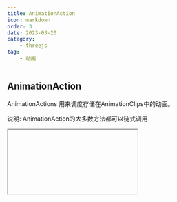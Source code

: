 ```yaml
---
title: AnimationAction
icon: markdown
order: 3
date: 2023-03-20
category:
    - threejs
tag:
    - 动画
---
```


## AnimationAction

AnimationActions 用来调度存储在AnimationClips中的动画。

说明: AnimationAction的大多数方法都可以链式调用

<IFrame url="https://luotainxu-demo.netlify.app/#/threejs/animation"/>

## 构造器

### AnimationAction( mixer : AnimationMixer, clip : AnimationClip, localRoot : Object3D )

- mixer - 被此动作控制的 *动画混合器*
- clip - *动画剪辑* 保存了此动作当中的动画数据
- localRoot - 动作执行的根对象

说明: 不要直接调用这个构造函数，而应该先用AnimationMixer.clipAction实例化一个AnimationAction，因为这个方法提供了缓存以提高性能。

## 属性

### .clampWhenFinished : Boolean

如果 clampWhenFinished 值设为true, 那么动画将在最后一帧之后自动暂停（paused）

如果 clampWhenFinished 值为false, enabled 属性值将在动作的最后一次循环完成之后自动改为false, 那么这个动作以后就不会再执行。

默认值为false

说明: 动作如果被中断了，clampWhenFinished将无效 (只有当最后一次循环执行完毕之后才能起效）

### .enabled : Boolean

enabled 值设为false会禁用动作, 也就是无效.默认值是true

当enabled被重新置为true, 动画将从当前时间（time）继续 (将 enabled 置为 false 不会重置此次动作)

说明: 将enabled置为true不会让动画自动重新开始。只有满足以下条件时才会马上重新开始: 暂停（paused）值为false, 同时动作没有失效 (执行停止(stop)命令或重置(reset)命令， 且权重(weight)和时间比例(timeScale)都不能为0

### .loop : Number

循环模式 (可以通过setLoop改变)。默认值是 THREE.LoopRepeat (重复repetitions次数无穷)

必须是以下值之一：

- THREE.LoopOnce - 只执行一次
- THREE.LoopRepeat - 重复次数为repetitions的值, 且每次循环结束时候将回到起始动作开始下一次循环。
- THREE.LoopPingPong - 重复次数为repetitions的值, 且像乒乓球一样在起始点与结束点之间来回循环。

### .paused : Boolean

paused置为true会通过将动作的有效时间比例改为0来使动作暂停执行。默认值是false

### .repetitions : Number

整个动作过程动画剪辑（AnimationClip）执行的次数，可以通过setLoop修改。默认值是Infinity

如果循环模式（loop mode）值被设置为THREE.LoopOnce，repetitions值将会无效。

### .time : Number

动作开始的时间点 (单位是秒, 从0开始计时).

这个值被限定在 0到clip.duration(根据循环状态)范围之内. 可以通过改变时间比例（timeScale) (使用 setEffectiveTimeScale 或者 setDuration)来将它相对于全局的混合器缩放.

### .timeScale : Number

时间(time)的比例因子. 值为0时会使动画暂停。值为负数时动画会反向执行。默认值是1。

关于timeScale属性/方法 (不同于 time) 有: getEffectiveTimeScale, halt, paused, setDuration, setEffectiveTimeScale, stopWarping, syncWith, warp.

### .weight : Number

动作的影响程度 (取值范围[0, 1]). 0 (无影响)到1（完全影响）之间的值可以用来混合多个动作。默认值是1

关于weight的属性/方法有: crossFadeFrom, crossFadeTo, enabled, fadeIn, fadeOut, getEffectiveWeight, setEffectiveWeight, stopFading.

### .zeroSlopeAtEnd : Boolean

启用平滑插值，无须单独剪辑开始、循环和结束。默认值是true

### .zeroSlopeAtStart : Boolean

启用平滑插值，无须单独剪辑开始、循环和结束。默认值是true

## 方法

### .crossFadeFrom ( fadeOutAction : AnimationAction, durationInSeconds : Number, warpBoolean : Boolean ) : this

在传入的时间段内，让此动作淡入(fade in),同时让另一个动作淡出。此方法可链式调用。

如果warpBoolean值是true, 额外的 warping (时间比例的渐变)将会被应用。

说明: 与 fadeIn/fadeOut一样, 淡入淡出动作开始/结束时的权重是1.

### .crossFadeTo ( fadeInAction : AnimationAction, durationInSeconds : Number, warpBoolean : Boolean ) : this

在传入的时间段内, 让此动作淡出（fade out），同时让另一个动作淡入。此方法可链式调用。

如果warpBoolean值是true, 额外的 warping (时间比例的渐变)将会被应用。

说明: 与 fadeIn/fadeOut一样, 淡入淡出动作开始/结束时的权重是1.

### .fadeIn ( durationInSeconds : Number ) : this

在传入的时间间隔内，逐渐将此动作的权重（weight）由0升到1。此方法可链式调用。

### .fadeOut ( durationInSeconds : Number ) : this

在传入的时间间隔内，逐渐将此动作的权重（weight）由1降至0。此方法可链式调用。

### .getEffectiveTimeScale () : Number

返回有效时间比例(考虑当前的变形状态和paused值).

### .getEffectiveWeight () : number

返回影响权重(考虑当前淡入淡出状态和enabled的值).

### .getClip () : AnimationClip

返回存有此动作的动画数据的剪辑

### .getMixer () : AnimationMixer

返回负责完成此动作的混合器

### .getRoot () : Object3D

返回执行此动作的根对象

### .halt ( durationInSeconds : Number ) : this

在传入的时间间隔内，通过从当前值开始逐渐降低时间比例(timeScale)使动画逐渐减速至0。此方法可链式调用。

### .isRunning () : Boolean

返回当前此动作的时间(time)是否正在流逝

除了在混合器中被激活之外 (参见isScheduled)必须满足以下条件才会返回true: paused值等于false, enabled值为true, timeScale值不为0, 而且没有安排延时启动(startAt).

说明 isRunning 为true并不意味着此动画一定会切实地被看到。仅当权重(weight)被设置为非零值时才是这种情况。

### .isScheduled () : Boolean

如果动作是在混合器中被激活的，返回true。

说明: 这并不意味着动画正在执行中 (需要额外判断isRunning值)

### .play () : this

让混合器激活动作。此方法可链式调用。

说明: 激活动作并不意味着动画会立刻开始: 如果动作在此之前已经完成（到达最后一次循环的结尾），或者如果已经设置了延时 启动(通过 startAt)，则必须先执行重置操作（reset）。 一些其它的设置项 (paused=true, enabled=false, weight=0, timeScale=0) 也可以阻止动画的开始。

### .reset () : this

重置动作。此方法可链式调用。

该方法会将暂停值 paused 设为false, 启用值enabled 设为true,时间值 time设为0, 中断任何预定的淡入淡出和变形, 以及移除内部循环次数以及延迟启动。

说明: 停止方法stop内调用了重置方法（reset）, 但是 .reset不会调用 .stop。 这就表示: 如果你想要这两者, 重置并且停止, 不要调用reset; 而应该调用stop。

### .setDuration ( durationInSeconds : Number ) : this

设置单此循环的持续时间(通过调整时间比例（timeScale）以及停用所有的变形)。此方法可以链式调用。

### .setEffectiveTimeScale ( timeScale : Number ) : this

设置时间比例（timeScale）以及停用所有的变形)。 此方法可以链式调用。

如果暂停 （paused）值为false, 有效的时间比例(一个内部属性) 也会被设为该值; 否则有效时间比例 (直接影响当前动画 将会被设为0.

说明: 如果时间比例.timeScale 被此方法设为0，暂停值paused不会被自动改为true。

### .setEffectiveWeight ( weight : Number ) : this

设置权重（weight）以及停止所有淡入淡出。该方法可以链式调用。

如果启用属性（enabled）为true, 那么有效权重(一个内部属性) 也会被设为该值; 否则有效权重 (直接影响当前动画)将会被设为0.

说明: 如果该方法将权重weight值设为0，启用值enabled不会被自动改为false。

### .setLoop ( loopMode : Number, repetitions : Number ) : this

设置循环（loop mode）及循环重复次数（repetitions）。改方法可被链式调用。

### .startAt ( startTimeInSeconds : Number ) : this

定义延时启动的事件 (通常会传入AnimationMixer.time + deltaTimeInSeconds)。 该方法可以链式调用。

说明: 如果 startAt方法是和play方法一起链式调用, 或者动画已经在混合器中被激活 (通过先行调用play, 同时没有停止或重置)，动画将仅在给定时间开始.

### .stop () : this

让混合器停止动作。该方法可以被链式调用。

动作会马上停止以及完全[page:.reset 重置].

说明: 你可以通过mixer.stopAllAction在一个混合器中一举停止所有处于激活态的动作。

### .stopFading () : this

停止动作中所有预定的淡入淡出（fading）。该方法可以被链式调用。

### .stopWarping () : this

停用动作中所有预定的变形warping。该方法可被链式调用。

### .syncWith ( otherAction : AnimationAction ) : this

将此动作与传入的其它动作同步。此方法可被链式调用。

同步是通过将动作的时间(time)或时间比例(timeScale)与另一动作设置一致来实现的 (停用所有预定的变形)。

说明: 另一动作的 time 和 timeScale未来变化将不会被检测到.

### .warp ( startTimeScale : Number, endTimeScale : Number, durationInSeconds : Number ) : this

在传入的事件间隔内，通过逐渐将时间比例timeScale由startTimeScale修改至endTimeScale来改变回放速度。该方法可被链式调用。

## 事件

有两个事件分别表示了单次循环的结束和全部动作的结束，你可以这样对它们做出响应:

```js
mixer.addEventListener( 'loop', function( e ) { …} );
mixer.addEventListener( 'finished', function( e ) { …} );
```
